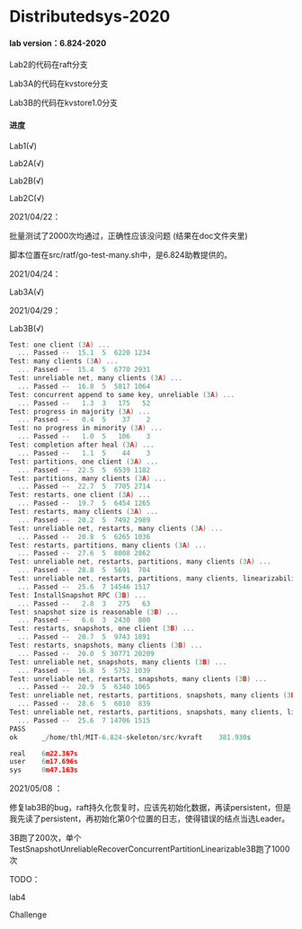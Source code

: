 # Distributedsys-2020
#### lab version：6.824-2020

Lab2的代码在raft分支

Lab3A的代码在kvstore分支

Lab3B的代码在kvstore1.0分支

#### 进度

Lab1(√)

Lab2A(√)

Lab2B(√)

Lab2C(√)

2021/04/22：

批量测试了2000次均通过，正确性应该没问题 (结果在doc文件夹里)

脚本位置在src/ratf/go-test-many.sh中，是6.824助教提供的。

2021/04/24：

Lab3A(√)

2021/04/29：

Lab3B(√)

```c++
Test: one client (3A) ...
  ... Passed --  15.1  5  6220 1234
Test: many clients (3A) ...
  ... Passed --  15.4  5  6770 2931
Test: unreliable net, many clients (3A) ...
  ... Passed --  16.8  5  5817 1064
Test: concurrent append to same key, unreliable (3A) ...
  ... Passed --   1.3  3   175   52
Test: progress in majority (3A) ...
  ... Passed --   0.4  5    37    2
Test: no progress in minority (3A) ...
  ... Passed --   1.0  5   106    3
Test: completion after heal (3A) ...
  ... Passed --   1.1  5    44    3
Test: partitions, one client (3A) ...
  ... Passed --  22.5  5  6539 1182
Test: partitions, many clients (3A) ...
  ... Passed --  22.7  5  7705 2714
Test: restarts, one client (3A) ...
  ... Passed --  19.7  5  6454 1265
Test: restarts, many clients (3A) ...
  ... Passed --  20.2  5  7492 2989
Test: unreliable net, restarts, many clients (3A) ...
  ... Passed --  20.8  5  6265 1036
Test: restarts, partitions, many clients (3A) ...
  ... Passed --  27.6  5  8008 2862
Test: unreliable net, restarts, partitions, many clients (3A) ...
  ... Passed --  28.8  5  5691  704
Test: unreliable net, restarts, partitions, many clients, linearizability checks (3A) ...
  ... Passed --  25.6  7 14546 1517
Test: InstallSnapshot RPC (3B) ...
  ... Passed --   2.8  3   275   63
Test: snapshot size is reasonable (3B) ...
  ... Passed --   6.6  3  2430  800
Test: restarts, snapshots, one client (3B) ...
  ... Passed --  20.7  5  9743 1891
Test: restarts, snapshots, many clients (3B) ...
  ... Passed --  20.0  5 30771 20209
Test: unreliable net, snapshots, many clients (3B) ...
  ... Passed --  16.8  5  5752 1039
Test: unreliable net, restarts, snapshots, many clients (3B) ...
  ... Passed --  20.9  5  6340 1065
Test: unreliable net, restarts, partitions, snapshots, many clients (3B) ...
  ... Passed --  28.6  5  6010  839
Test: unreliable net, restarts, partitions, snapshots, many clients, linearizability checks (3B) ...
  ... Passed --  25.6  7 14706 1515
PASS
ok  	_/home/thl/MIT-6.824-skeleton/src/kvraft	381.930s

real	6m22.367s
user	6m17.696s
sys 	0m47.163s
```

2021/05/08 ：

修复lab3B的bug，raft持久化恢复时，应该先初始化数据，再读persistent，但是我先读了persistent，再初始化第0个位置的日志，使得错误的结点当选Leader。

3B跑了200次，单个TestSnapshotUnreliableRecoverConcurrentPartitionLinearizable3B跑了1000次



TODO：

lab4

Challenge